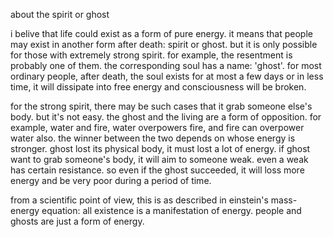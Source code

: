 about the spirit or ghost

i belive that life could exist as a form of pure energy. it means that people may exist in another form after death: spirit or ghost. but it is only possible for those with extremely strong spirit. for example, the resentment is probably one of them. the corresponding soul has a name: 'ghost'. for most ordinary people, after death, the soul exists for at most a few days or in less time, it will dissipate into free energy and consciousness will be broken.

for the strong spirit, there may be such cases that it grab someone else's body. but it's not easy. the ghost and the living are a form of opposition. for example, water and fire, water overpowers fire, and fire can overpower water also. the winner between the two depends on whose energy is stronger. ghost lost its physical body, it must lost a lot of energy. if ghost want to grab someone's body, it will aim to someone weak. even a weak has certain resistance. so even if the ghost succeeded, it will loss more energy and be very poor during a period of time.

from a scientific point of view, this is as described in einstein's mass-energy equation: all existence is a manifestation of energy. people and ghosts are just a form of energy.

